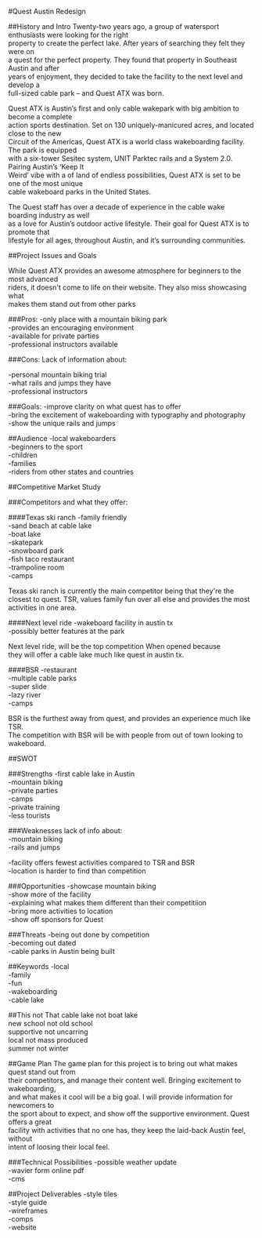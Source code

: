 #Quest Austin Redesign

##History and Intro
Twenty-two years ago, a group of watersport enthusiasts were looking for the right  
property to create the perfect lake. After years of searching they felt they were on  
a quest for the perfect property. They found that property in Southeast Austin and after  
years of enjoyment, they decided to take the facility to the next level and develop a  
full-sized cable park – and Quest ATX was born.  

Quest ATX is Austin’s first and only cable wakepark with big ambition to become a complete  
action sports destination. Set on 130 uniquely-manicured acres, and located close to the new  
Circuit of the Americas, Quest ATX is a world class wakeboarding facility. The park is equipped  
with a six-tower Sesitec system, UNIT Parktec rails and a System 2.0. Pairing Austin’s ‘Keep It  
Weird’ vibe with a of land of endless possibilities, Quest ATX is set to be one of the most unique   
cable wakeboard parks in the United States.

The Quest staff has over a decade of experience in the cable wake boarding industry as well  
as a love for Austin’s outdoor active lifestyle. Their goal for Quest ATX is to promote that  
lifestyle for all ages, throughout Austin, and it’s surrounding communities.  

##Project Issues and Goals

While Quest ATX provides an awesome atmosphere for beginners to the most advanced  
riders, it doesn't come to life on their website. They also miss showcasing what  
makes them stand out from other parks   
 
###Pros: 
-only place with a mountain biking park  
-provides an encouraging environment   
-available for private parties  
-professional instructors available   

###Cons:
Lack of information about:

-personal mountain biking trial  
-what rails and jumps they have  
-professional instructors  
        
###Goals:
-improve clarity on what quest has to offer  
-bring the excitement of wakeboarding with typography and photography  
-show the unique rails and jumps   

##Audience
-local wakeboarders  
-beginners to the sport   
-children  
-families  
-riders from other states and countries  


##Competitive Market Study

###Competitors and what they offer:  

####Texas ski ranch
-family friendly  
-sand beach at cable lake  
-boat lake  
-skatepark    
-snowboard park    
-fish taco restaurant   
-trampoline room    
-camps  
   
Texas ski ranch is currently the main competitor being that they're the  
closest to quest. TSR, values family fun over all else and provides the most  
activities in one area.      

####Next level ride
-wakeboard facility in austin tx    
-possibly better features at the park  

Next level ride, will be the top competition When opened because  
they will offer a cable lake much like quest in austin tx. 


####BSR
-restaurant   
-multiple cable parks  
-super slide  
-lazy river  
-camps  

BSR is the furthest away from quest, and  provides an experience much like TSR.  
The competition with BSR will be with people from out of town looking to wakeboard. 


##SWOT

###Strengths
-first cable lake in Austin  
-mountain biking  
-private parties  
-camps  
-private training  
-less tourists  

###Weaknesses
lack of info about:   
-mountain biking  
-rails and jumps  
	

-facility offers fewest activities compared to TSR and BSR  
-location is harder to find than competition  


###Opportunities
-showcase mountain biking   
-show more of the facility  
-explaining what makes them different than their competitiion  
-bring more activities to location  
-show off sponsors for Quest  



###Threats
-being out done by competition    
-becoming out dated    
-cable parks in Austin being built   


##Keywords
-local  
-family  
-fun  
-wakeboarding  
-cable lake  

##This not That
cable lake not boat lake  
new school not old school  
supportive not uncarring  
local not mass produced  
summer not winter  


##Game Plan
The game plan for this project is to bring out what makes quest stand out from   
their competitors, and manage their content well. Bringing excitement to wakeboarding,    
and what makes it cool will be a big goal. I will provide information for newcomers to    
the sport about to expect, and show off the supportive environment. Quest offers a great    
facility with activities that no one has, they keep the laid-back Austin feel, without    
intent of loosing their local feel. 

###Technical Possibilities
-possible weather update  
-wavier form online pdf  
-cms  

##Project Deliverables
-style tiles  
-style guide  
-wireframes  
-comps  
-website  









	




















